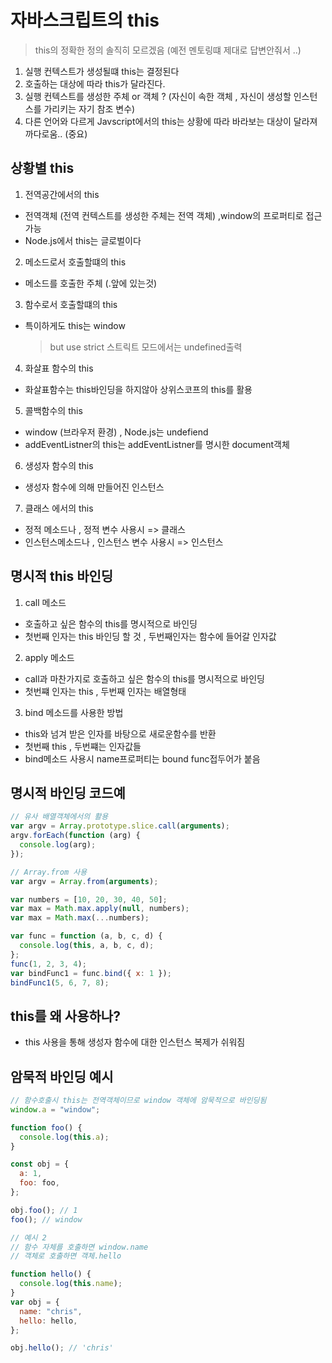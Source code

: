 # 자바스크립트의 this

> this의 정확한 정의 솔직히 모르겠음 (예전 멘토링떄 제대로 답변안줘서 ..)

1. 실행 컨텍스트가 생성될떄 this는 결정된다
2. 호출하는 대상에 따라 this가 달라진다.
3. 실행 컨텍스트를 생성한 주체 or 객체 ? (자신이 속한 객체 , 자신이 생성할 인스턴스를 가리키는 자기 참조 변수)
4. 다른 언어와 다르게 Javscript에서의 this는 상황에 따라 바라보는 대상이 달라져 까다로움.. (중요)

## 상황별 this

1. 전역공간에서의 this

- 전역객체 (전역 컨텍스트를 생성한 주체는 전역 객체) ,window의 프로퍼티로 접근가능
- Node.js에서 this는 글로벌이다

2. 메소드로서 호출할떄의 this

- 메소드를 호출한 주체 (.앞에 있는것)

3. 함수로서 호출할떄의 this

- 특이하게도 this는 window
  > but use strict 스트릭트 모드에서는 undefined출력

4. 화살표 함수의 this

- 화살표함수는 this바인딩을 하지않아 상위스코프의 this를 활용

5. 콜백함수의 this

- window (브라우저 환경) , Node.js는 undefiend
- addEventListner의 this는 addEventListner를 명시한 document객체

6. 생성자 함수의 this

- 생성자 함수에 의해 만들어진 인스턴스

7. 클래스 에서의 this

- 정적 메소드나 , 정적 변수 사용시 => 클래스
- 인스턴스메소드나 , 인스턴스 변수 사용시 => 인스턴스

## 명시적 this 바인딩

1. call 메소드

- 호출하고 싶은 함수의 this를 명시적으로 바인딩
- 첫번째 인자는 this 바인딩 할 것 , 두번째인자는 함수에 들어갈 인자값

2. apply 메소드

- call과 마찬가지로 호출하고 싶은 함수의 this를 명시적으로 바인딩
- 첫번쨰 인자는 this , 두번째 인자는 배열형태

3. bind 메소드를 사용한 방법

- this와 넘겨 받은 인자를 바탕으로 새로운함수를 반환
- 첫번째 this , 두번쨰는 인자값들
- bind메소드 사용시 name프로퍼티는 bound func접두어가 붙음

## 명시적 바인딩 코드예

```js
// 유사 배열객체에서의 활용
var argv = Array.prototype.slice.call(arguments);
argv.forEach(function (arg) {
  console.log(arg);
});

// Array.from 사용
var argv = Array.from(arguments);

var numbers = [10, 20, 30, 40, 50];
var max = Math.max.apply(null, numbers);
var max = Math.max(...numbers);

var func = function (a, b, c, d) {
  console.log(this, a, b, c, d);
};
func(1, 2, 3, 4);
var bindFunc1 = func.bind({ x: 1 });
bindFunc1(5, 6, 7, 8);
```

## this를 왜 사용하나?

- this 사용을 통해 생성자 함수에 대한 인스턴스 복제가 쉬워짐

## 암묵적 바인딩 예시

```js
// 함수호출시 this는 전역객체이므로 window 객체에 암묵적으로 바인딩됨
window.a = "window";

function foo() {
  console.log(this.a);
}

const obj = {
  a: 1,
  foo: foo,
};

obj.foo(); // 1
foo(); // window

// 예시 2
// 함수 자체를 호출하면 window.name
// 객체로 호출하면 객체.hello

function hello() {
  console.log(this.name);
}
var obj = {
  name: "chris",
  hello: hello,
};

obj.hello(); // 'chris'
```
